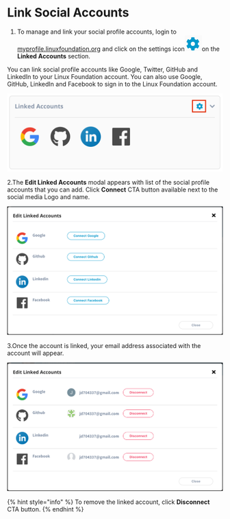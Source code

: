 # Link Social Accounts

1. To manage and link your social profile accounts, login to [myprofile.linuxfoundation.org](https://myprofile.linuxfoundation.org/) and click on the settings icon![](../.gitbook/assets/settings%20%281%29.png)on the **Linked Accounts** section.

You can link social profile accounts like Google, Twitter, GitHub and LinkedIn to your Linux Foundation account. You can also use Google, GitHub, LinkedIn and Facebook to sign in to the Linux Foundation account.

![](../.gitbook/assets/social-button.png)

2.The **Edit Linked Accounts** modal appears with list of the social profile accounts that you can add. Click **Connect** CTA button available next to the social media Logo and name.

![](../.gitbook/assets/social-unconnect.png)

3.Once the account is linked, your email address associated with the account will appear. 

![](../.gitbook/assets/social.png)

{% hint style="info" %}
To remove the linked account, click **Disconnect** CTA button.
{% endhint %}



